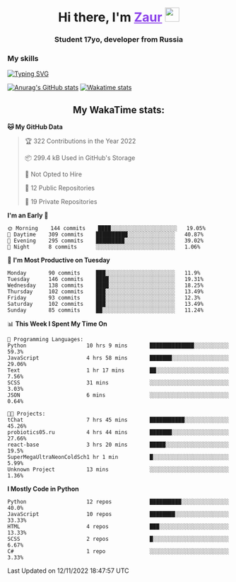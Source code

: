 <h1 align="center">
    Hi there, I'm 
    <a href="https://t.me/skyguy" target="_blank" style="color: #8C43EA">Zaur</a>
    <img src="https://github.com/blackcater/blackcater/raw/main/images/Hi.gif" height="32">
</h1>

<h3 align="center">
    Student 17yo, developer from Russia
</h3>  

### **My skills**
[![Typing SVG](https://readme-typing-svg.herokuapp.com?font=Oxanium&duration=3000&pause=1500&color=8C43EA&height=30&lines=Python:+FastAPI,+Flask,+Aiogram,+Telethon;SQL:+PostgreSQL,+SQLite;Javascript:+React.js;HTML,+CSS+(SCSS))](https://git.io/typing-svg)

[![Anurag's GitHub stats](https://github-readme-stats.vercel.app/api?username=mrskyguy&hide_title=true&count_private=true&show_icons=true&title_color=8C43EA&icon_color=BE57EA&bg_color=30,191919,341b56&text_color=B1B1B1&border_radius=10&hide_border=true)](https://github.com/anuraghazra/github-readme-stats)
[![Wakatime stats](https://github-readme-stats.vercel.app/api/wakatime?username=skyguy&hide_title=true&show_icons=true&title_color=8C43EA&icon_color=BE57EA&bg_color=30,191919,341b56&text_color=B1B1B1&border_radius=10&hide_border=true)](https://github.com/anuraghazra/github-readme-stats)


<h2 align="center"> My WakaTime stats: </h2>

<!--START_SECTION:waka-->
**🐱 My GitHub Data** 

> 🏆 322 Contributions in the Year 2022
 > 
> 📦 299.4 kB Used in GitHub's Storage 
 > 
> 🚫 Not Opted to Hire
 > 
> 📜 12 Public Repositories 
 > 
> 🔑 19 Private Repositories  
 > 
**I'm an Early 🐤** 

```text
🌞 Morning    144 commits    ████░░░░░░░░░░░░░░░░░░░░░   19.05% 
🌆 Daytime    309 commits    ██████████░░░░░░░░░░░░░░░   40.87% 
🌃 Evening    295 commits    █████████░░░░░░░░░░░░░░░░   39.02% 
🌙 Night      8 commits      ░░░░░░░░░░░░░░░░░░░░░░░░░   1.06%

```
📅 **I'm Most Productive on Tuesday** 

```text
Monday       90 commits     ███░░░░░░░░░░░░░░░░░░░░░░   11.9% 
Tuesday      146 commits    ████░░░░░░░░░░░░░░░░░░░░░   19.31% 
Wednesday    138 commits    ████░░░░░░░░░░░░░░░░░░░░░   18.25% 
Thursday     102 commits    ███░░░░░░░░░░░░░░░░░░░░░░   13.49% 
Friday       93 commits     ███░░░░░░░░░░░░░░░░░░░░░░   12.3% 
Saturday     102 commits    ███░░░░░░░░░░░░░░░░░░░░░░   13.49% 
Sunday       85 commits     ██░░░░░░░░░░░░░░░░░░░░░░░   11.24%

```


📊 **This Week I Spent My Time On** 

```text
💬 Programming Languages: 
Python                   10 hrs 9 mins       ██████████████░░░░░░░░░░░   59.3% 
JavaScript               4 hrs 58 mins       ███████░░░░░░░░░░░░░░░░░░   29.06% 
Text                     1 hr 17 mins        ██░░░░░░░░░░░░░░░░░░░░░░░   7.56% 
SCSS                     31 mins             ░░░░░░░░░░░░░░░░░░░░░░░░░   3.03% 
JSON                     6 mins              ░░░░░░░░░░░░░░░░░░░░░░░░░   0.64%

🐱‍💻 Projects: 
tChat                    7 hrs 45 mins       ███████████░░░░░░░░░░░░░░   45.26% 
probiotics05.ru          4 hrs 44 mins       ███████░░░░░░░░░░░░░░░░░░   27.66% 
react-base               3 hrs 20 mins       █████░░░░░░░░░░░░░░░░░░░░   19.5% 
SuperMegaUltraNeonColdSch1 hr 1 min          █░░░░░░░░░░░░░░░░░░░░░░░░   5.99% 
Unknown Project          13 mins             ░░░░░░░░░░░░░░░░░░░░░░░░░   1.36%

```

**I Mostly Code in Python** 

```text
Python                   12 repos            ██████████░░░░░░░░░░░░░░░   40.0% 
JavaScript               10 repos            ████████░░░░░░░░░░░░░░░░░   33.33% 
HTML                     4 repos             ███░░░░░░░░░░░░░░░░░░░░░░   13.33% 
SCSS                     2 repos             █░░░░░░░░░░░░░░░░░░░░░░░░   6.67% 
C#                       1 repo              ░░░░░░░░░░░░░░░░░░░░░░░░░   3.33%

```



 Last Updated on 12/11/2022 18:47:57 UTC
<!--END_SECTION:waka-->

